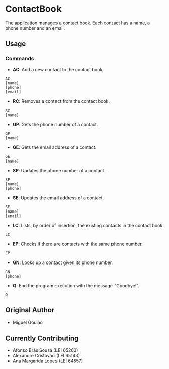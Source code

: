 # ContactBook

The application manages a contact book. Each contact has a name, a phone number and an email.

## Usage

### Commands

* **AC**: Add a new contact to the contact book

```
AC
[name]
[phone]
[email]
```

* **RC**: Removes a contact from the contact book.

```
RC
[name]
```

* **GP**: Gets the phone number of a contact.

```
GP
[name]
```

* **GE**: Gets the email address of a contact.

```
GE
[name]
```

* **SP**: Updates the phone number of a contact.

```
SP
[name]
[phone]
```

* **SE**: Updates the email address of a contact.

```
SE
[name]
[email]
```

* **LC**: Lists, by order of insertion, the existing contacts in the contact book.

```
LC
```

* **EP**: Checks if there are contacts with the same phone number.

```
EP
```

* **GN**: Looks up a contact given its phone number.

```
GN
[phone]
```

* **Q**: End the program execution with the message "Goodbye!".

```
Q
```

## Original Author

* Miguel Goulão

## Currently Contributing

* Afonso Brás Sousa (LEI 65263)
* Alexandre Cristóvão (LEI 65143)
* Ana Margarida Lopes (LEI 64557)
